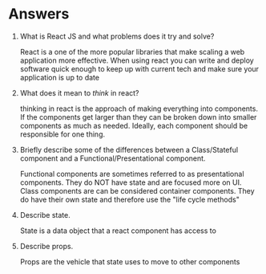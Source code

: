 # Answers

1.  What is React JS and what problems does it try and solve?

    React is a one of the more popular libraries that make scaling a web application more effective. When using react you can write and deploy software quick enough to keep up with current tech and make sure your application is up to date

1.  What does it mean to _think_ in react?

    thinking in react is the approach of making everything into components. If the components get larger than they can be broken down into smaller components as much as needed. Ideally, each component should be responsible for one thing.

1.  Briefly describe some of the differences between a Class/Stateful component and a Functional/Presentational component.

    Functional components are sometimes referred to as presentational components. They do NOT have state and are focused more on UI. Class components are can be considered container components. They do have their own state and therefore use the "life cycle methods"

1.  Describe state.

    State is a data object that a react component has access to

1.  Describe props.

    Props are the vehicle that state uses to move to other components
